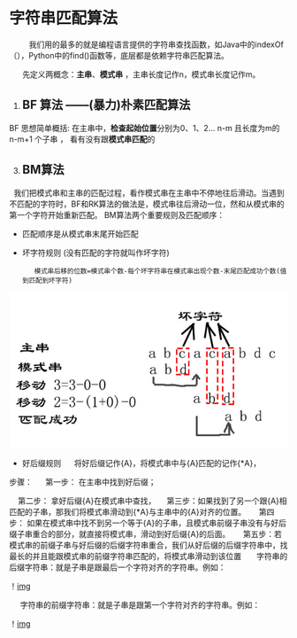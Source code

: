 
# 字符串匹配算法
&nbsp;&nbsp;&nbsp;&nbsp;&nbsp;&nbsp;&nbsp;&nbsp;&nbsp;我们用的最多的就是编程语言提供的字符串查找函数，如Java中的indexOf（），Python中的find()函数等，底层都是依赖字符串匹配算法。

&nbsp;&nbsp; &nbsp; &nbsp;先定义两概念：**主串**、**模式串** ，主串长度记作n，模式串长度记作m。


1.  ## BF 算法  ——(暴力)朴素匹配算法


BF 思想简单概括:  在主串中，**检查起始位置**分别为0、1、2... n-m   且长度为m的n-m+1 个子串 ， 看有没有跟**模式串匹配**的 
  

3.  ## BM算法
&nbsp;&nbsp;我们把模式串和主串的匹配过程，看作模式串在主串中不停地往后滑动。当遇到不匹配的字符时，BF和RK算法的做法是，模式串往后滑动一位，然和从模式串的第一个字符开始重新匹配。
  BM算法两个重要规则及匹配顺序：


   * 匹配顺序是从模式串末尾开始匹配 

   * 坏字符规则  (没有匹配的字符就叫作坏字符)
              
            模式串后移的位数=模式串个数-每个坏字符串在模式串出现个数-末尾匹配成功个数(值到匹配到坏字符)

 ![img](https://github.com/wj825953087/DataStructure/blob/master/jpg/BM%E7%AE%97%E6%B3%95_1.jpg)
            


   * 好后缀规则
     &nbsp;&nbsp; &nbsp;&nbsp;将好后缀记作{A}，将模式串中与{A}匹配的记作{*A}，

   步骤：
   &nbsp;&nbsp; &nbsp;&nbsp;第一步： 在主串中找到好后缀；

  &nbsp;&nbsp;&nbsp;&nbsp;第二步：   拿好后缀{A}在模式串中查找，
   &nbsp;&nbsp;&nbsp;&nbsp;第三步：如果找到了另一个跟{A}相匹配的子串，那我们将模式串滑动到{*A}与主串中的{A}对齐的位置。
  &nbsp;&nbsp; &nbsp;&nbsp;第四步： 如果在模式串中找不到另一个等于{A}的子串，且模式串前缀子串没有与好后缀子串重合的部分，就直接将模式串，滑动到好后缀{A}的后面。
  &nbsp;&nbsp;&nbsp;&nbsp; 第五步：若模式串的前缀子串与好后缀的后缀字符串重合，我们从好后缀的后缀字符串中，找最长的并且能跟模式串的前缀字符串匹配的，将模式串滑动到该位置
   &nbsp;&nbsp; &nbsp;&nbsp; 字符串的后缀字符串：就是子串是跟最后一个字符对齐的字符串。例如：
   
！[img](https://github.com/wj825953087/DataStructure/blob/master/jpg/BM%E7%AE%97%E6%B3%95_2.jpg)
    
 &nbsp;&nbsp; &nbsp;&nbsp;字符串的前缀字符串：就是子串是跟第一个字符对齐的字符串。例如：
    
！[img](https://github.com/wj825953087/DataStructure/blob/master/jpg/BM%E7%AE%97%E6%B3%95_3.jpg)
            
 
